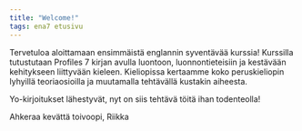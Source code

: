 ```yaml
---
title: "Welcome!"
tags: ena7 etusivu
---
```


Tervetuloa aloittamaan ensimmäistä englannin syventävää kurssia! Kurssilla tutustutaan Profiles 7 kirjan avulla luontoon, luonnontieteisiin ja kestävään kehitykseen liittyvään kieleen. Kieliopissa kertaamme koko peruskieliopin lyhyillä teoriaosioilla ja muutamalla tehtävällä kustakin aiheesta.

Yo-kirjoitukset lähestyvät, nyt on siis tehtävä töitä ihan todenteolla!

Ahkeraa kevättä toivoopi,
Riikka
